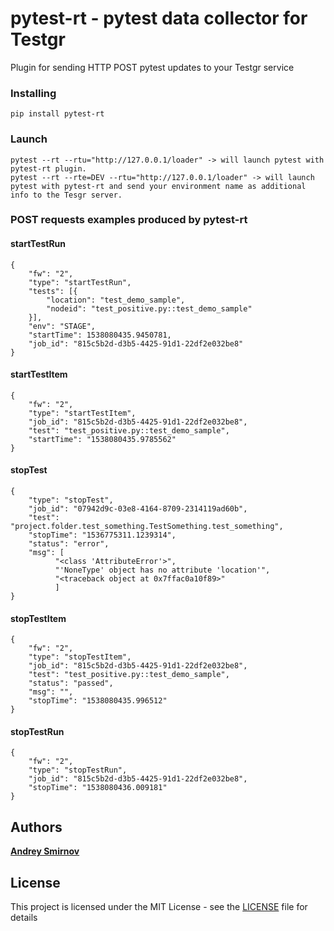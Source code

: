 # pytest-rt - pytest data collector for Testgr

Plugin for sending HTTP POST pytest updates to your Testgr service

### Installing

```pip install pytest-rt```

### Launch
```
pytest --rt --rtu="http://127.0.0.1/loader" -> will launch pytest with pytest-rt plugin.
pytest --rt --rte=DEV --rtu="http://127.0.0.1/loader" -> will launch pytest with pytest-rt and send your environment name as additional info to the Tesgr server. 
```

### POST requests examples produced by pytest-rt

#### startTestRun
```
{
	"fw": "2",
	"type": "startTestRun",
	"tests": [{
		"location": "test_demo_sample",
		"nodeid": "test_positive.py::test_demo_sample"
	}],
	"env": "STAGE",
	"startTime": 1538080435.9450781,
	"job_id": "815c5b2d-d3b5-4425-91d1-22df2e032be8"
}
```
#### startTestItem
```
{
	"fw": "2",
	"type": "startTestItem",
	"job_id": "815c5b2d-d3b5-4425-91d1-22df2e032be8",
	"test": "test_positive.py::test_demo_sample",
	"startTime": "1538080435.9785562"
}
```
#### stopTest
```
{
	"type": "stopTest",
	"job_id": "07942d9c-03e8-4164-8709-2314119ad60b",
	"test": "project.folder.test_something.TestSomething.test_something",
	"stopTime": "1536775311.1239314",
	"status": "error",
	"msg": [
          "<class 'AttributeError'>",
          "'NoneType' object has no attribute 'location'",
          "<traceback object at 0x7ffac0a10f89>"
          ]
}
```
#### stopTestItem
```
{
	"fw": "2",
	"type": "stopTestItem",
	"job_id": "815c5b2d-d3b5-4425-91d1-22df2e032be8",
	"test": "test_positive.py::test_demo_sample",
	"status": "passed",
	"msg": "",
	"stopTime": "1538080435.996512"
}
```      

#### stopTestRun
```
{
	"fw": "2",
	"type": "stopTestRun",
	"job_id": "815c5b2d-d3b5-4425-91d1-22df2e032be8",
	"stopTime": "1538080436.009181"
}
```  

## Authors

[**Andrey Smirnov**](https://github.com/and-sm)

## License

This project is licensed under the MIT License - see the [LICENSE](LICENSE) file for details


